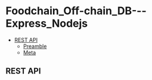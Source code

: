 # Foodchain_Off-chain_DB---Express_Nodejs

- [REST API](#rest-api)
    - [Preamble](#preamble)
    - [Meta](#meta)


## REST API

